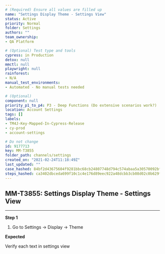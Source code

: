 ```yaml
---
# (Required) Ensure all values are filled up
name: "Settings Display Theme - Settings View"
status: Active
priority: Normal
folder: Settings
authors: ""
team_ownership: 
- QA Platform

# (Optional) Test type and tools
cypress: in Production
detox: null
mmctl: null
playwright: null
rainforest: 
- N/A
manual_test_environments: 
- Automated - No manual tests needed

# (Optional)
component: null
priority_p1_to_p4: P3 - Deep Functions (Do extensive scenarios work?)
location: Account Settings
tags: []
labels: 
- TM4J-Key-Mapped-In-Cypress-Release
- cy-prod
- account-settings

# Do not change
id: 9177713
key: MM-T3855
folder_path: channels/settings
created_on: "2021-02-24T11:18:49Z"
last_updated: ""
case_hashed: 84bf2d43675604f9281bbc68cb24807748d794c574abaa5a30570092bf14886ca0341ef51430b9c5432a35ecb88d83d5
steps_hashed: ca3402dbceda699f10c1c4e176d89eec922a48dcbb3cb08d02c0b629f5053c38eb8cdc46f1e96fbd5319a546690ac3cf
---
```


## MM-T3855: Settings Display Theme - Settings View

---

**Step 1**

1. Go to Settings -> Display -> Theme

**Expected**

Verify each text in settings view
